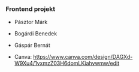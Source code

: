 ### Frontend projekt
- Pásztor Márk
- Bogárdi Benedek
- Gáspár Bernát

- Canva: https://www.canva.com/design/DAGXd-W9Xu4/1vxmzZ03H6domLKiahvwmw/edit
